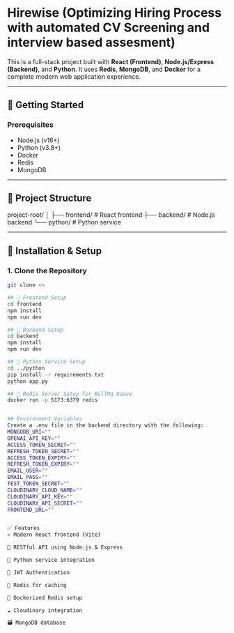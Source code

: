# Hirewise (Optimizing Hiring Process with automated CV Screening and interview based assesment)

This is a full-stack project built with **React (Frontend)**, **Node.js/Express (Backend)**, and **Python**. It uses **Redis**, **MongoDB**, and **Docker** for a complete modern web application experience.

---

## 🚀 Getting Started

### Prerequisites

- Node.js (v16+)
- Python (v3.8+)
- Docker
- Redis
- MongoDB

---

## 📁 Project Structure
project-root/
│
├── frontend/ # React frontend
├── backend/ # Node.js backend
└── python/ # Python service



---

## 🧪 Installation & Setup

### 1. Clone the Repository

```bash
git clone <>

## 🧪 Frontend Setup
cd frontend
npm install
npm run dev

## 🧪 Backend Setup
cd backend
npm install
npm run dev

## 🧪 Python Service Setup
cd ../python
pip install -r requirements.txt
python app.py

## 🧪 Redis Server Setup for BullMq Queue
docker run -p 5173:6379 redis


## Environment Variables
Create a .env file in the backend directory with the following:
MONGODB_URI=""
OPENAI_API_KEY=""
ACCESS_TOKEN_SECRET=""
REFRESH_TOKEN_SECRET=""
ACCESS_TOKEN_EXPIRY=""
REFRESH_TOKEN_EXPIRY=""
EMAIL_USER=""
EMAIL_PASS=""
TEST_TOKEN_SECRET=""
CLOUDINARY_CLOUD_NAME=""
CLOUDINARY_API_KEY=""
CLOUDINARY_API_SECRET=""
FRONTEND_URL=""


✅ Features
⚛️ Modern React frontend (Vite)

🔗 RESTful API using Node.js & Express

🧠 Python service integration

🔐 JWT Authentication

🧰 Redis for caching

🐳 Dockerized Redis setup

☁️ Cloudinary integration

🗃️ MongoDB database







